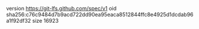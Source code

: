 version https://git-lfs.github.com/spec/v1
oid sha256:c76c9484d7b9acd722dd90ea95eaca8512844ffc8e4925d1dcdab96a1f92df32
size 16923
